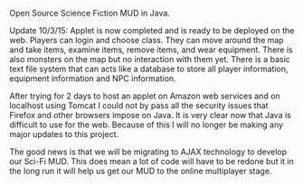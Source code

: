 Open Source Science Fiction MUD in Java.

Update 10/3/15:
Applet is now completed and is ready to be deployed on the web. Players can login and choose class. They can move around the map and take items, examine items, remove items, and wear equipment. There is also monsters on the map but no interaction with them yet. There is a basic text file system that can acts like a database to store all player information, equipment information and NPC information.

After trying for 2 days to host an applet on Amazon web services and on localhost using Tomcat I could not by pass all the security issues that Firefox and other browsers impose on Java. It is very clear now that Java is difficult to use for the web. Because of this I will no longer be making any major updates to this project.

The good news is that we will be migrating to AJAX technology to develop our Sci-Fi MUD. This does mean a lot of code will have to be redone but it in the long run it will help us get our MUD to the online multiplayer stage.
